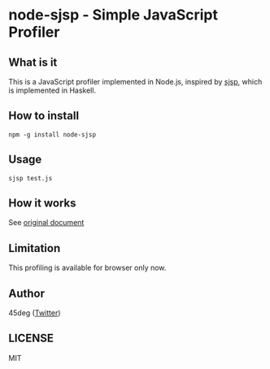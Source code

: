 # node-sjsp  - Simple JavaScript Profiler

## What is it

This is a JavaScript profiler implemented in Node.js, inspired by [sjsp](https://github.com/itchyny/sjsp), which is implemented in Haskell.

## How to install

```
npm -g install node-sjsp
```

## Usage

```
sjsp test.js
```

## How it works

See [original document](https://github.com/itchyny/sjsp)

## Limitation

This profiling is available for browser only now.

## Author

45deg ([Twitter](https://twitter.com/___zoj))

## LICENSE

MIT
